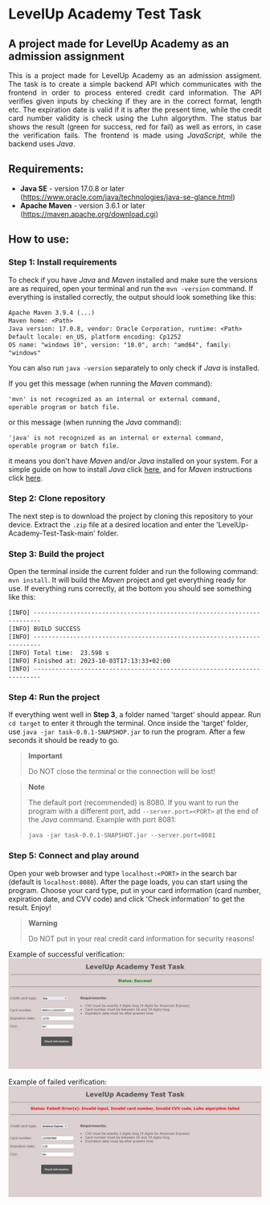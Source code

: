 # LevelUp Academy Test Task

## A project made for LevelUp Academy as an admission assignment
<p align="justify">This is a project made for LevelUp Academy as an admission assigment. The task is to create a
simple backend API which communicates with the frontend in order to process entered credit card
information. The API verifies given inputs by checking if they are in the correct format, length etc.
The expiration date is valid if it is after the present time, while the credit card number validity
is check using the Luhn algorythm. The status bar shows the result (green for success, red for fail) as
well as errors, in case the verification fails. The frontend is made using <i>JavaScript</i>,
while the backend uses <i>Java</i>.</p>

## Requirements:
+ **Java SE** - version 17.0.8 or later (https://www.oracle.com/java/technologies/java-se-glance.html)
+ **Apache Maven** - version 3.6.1 or later (https://maven.apache.org/download.cgi)

## How to use:

### Step 1: Install requirements
To check if you have _Java_ and _Maven_ installed and make sure the versions are as required, open your terminal and
run the `mvn -version` command. If everything is installed correctly, the output should look something like this:

```
Apache Maven 3.9.4 (...)
Maven home: <Path>
Java version: 17.0.8, vendor: Oracle Corporation, runtime: <Path>
Default locale: en_US, platform encoding: Cp1252
OS name: "windows 10", version: "10.0", arch: "amd64", family: "windows"
```

You can also run `java -version` separately to only check if _Java_ is installed.

If you get this message (when running the _Maven_ command):

```
'mvn' is not recognized as an internal or external command,
operable program or batch file.
```

or this message (when running the _Java_ command):

```
'java' is not recognized as an internal or external command,
operable program or batch file.
```

it means you don't have _Maven_ and/or _Java_ installed on your system. For a simple guide on how to install _Java_ click
[here](https://java.tutorials24x7.com/blog/how-to-install-java-17-on-windows), and for _Maven_ instructions click [here](https://phoenixnap.com/kb/install-maven-windows).

### Step 2: Clone repository
The next step is to download the project by cloning this repository to your device. Extract the `.zip` file at a desired
location and enter the 'LevelUp-Academy-Test-Task-main' folder.

### Step 3: Build the project
Open the terminal inside the current folder and run the following command: `mvn install`. It will build the _Maven_ project
and get everything ready for use. If everything runs correctly, at the bottom you should see something like this:

```
[INFO] ------------------------------------------------------------------------
[INFO] BUILD SUCCESS
[INFO] ------------------------------------------------------------------------
[INFO] Total time:  23.598 s
[INFO] Finished at: 2023-10-03T17:13:33+02:00
[INFO] ------------------------------------------------------------------------
```

### Step 4: Run the project
If everything went well in **Step 3**, a folder named 'target' should appear. Run `cd target` to enter it through the terminal.
Once inside the 'target' folder, use `java -jar task-0.0.1-SNAPSHOP.jar` to run the program. After a few seconds it should be
ready to go.

> **Important**
> 
> Do NOT close the terminal or the connection will be lost!

> **Note**
>
> The default port (recommended) is 8080. If you want to run the program with a different port, add `--server.port=<PORT>` at
> the end of the _Java_ command. Example with port 8081:
>
> ```
> java -jar task-0.0.1-SNAPSHOT.jar --server.port=8081
> ```

### Step 5: Connect and play around
Open your web browser and type `localhost:<PORT>` in the search bar (default is `localhost:8080`). After the page loads, you
can start using the program. Choose your card type, put in your card information (card number, expiration date, and CVV code)
and click 'Check information' to get the result. Enjoy!

> **Warning**
> 
> Do NOT put in your real credit card information for security reasons!

Example of successful verification:
![](screenshots/example_success.jpg)

Example of failed verification:
![](screenshots/example_fail.jpg)